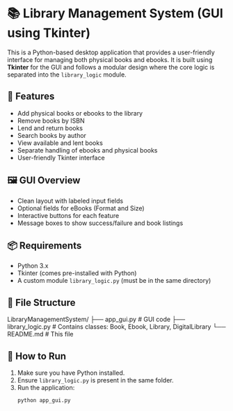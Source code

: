 # 📚 Library Management System (GUI using Tkinter)

This is a Python-based desktop application that provides a user-friendly interface for managing both physical books and ebooks. It is built using **Tkinter** for the GUI and follows a modular design where the core logic is separated into the `library_logic` module.

## 🧰 Features
- Add physical books or ebooks to the library
- Remove books by ISBN
- Lend and return books
- Search books by author
- View available and lent books
- Separate handling of ebooks and physical books
- User-friendly Tkinter interface

## 🖼️ GUI Overview
- Clean layout with labeled input fields
- Optional fields for eBooks (Format and Size)
- Interactive buttons for each feature
- Message boxes to show success/failure and book listings

## 📦 Requirements
- Python 3.x
- Tkinter (comes pre-installed with Python)
- A custom module `library_logic.py` (must be in the same directory)

## 📁 File Structure
LibraryManagementSystem/
├── app_gui.py # GUI code
├── library_logic.py # Contains classes: Book, Ebook, Library, DigitalLibrary
└── README.md # This file

## 🚀 How to Run
1. Make sure you have Python installed.
2. Ensure `library_logic.py` is present in the same folder.
3. Run the application:
   ```bash
   python app_gui.py

